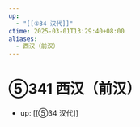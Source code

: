 ```yaml
---
up:
  - "[[⑤34 汉代]]"
ctime: 2025-03-01T13:29:40+08:00
aliases:
  - 西汉（前汉）
---
```


# ⑤341 西汉（前汉）

- up: [[⑤34 汉代]]
